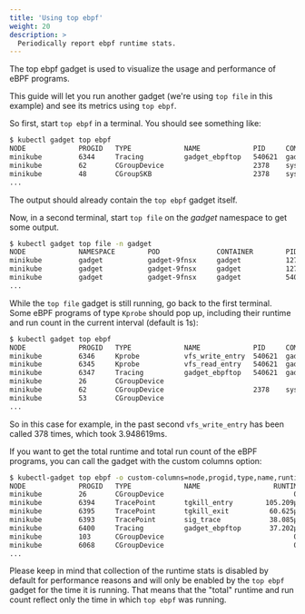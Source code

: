 ```yaml
---
title: 'Using top ebpf'
weight: 20
description: >
  Periodically report ebpf runtime stats.
---
```


The top ebpf gadget is used to visualize the usage and performance of eBPF programs. 

This guide will let you run another gadget (we're using `top file` in this example) and see its metrics
using `top ebpf`.

So first, start `top ebpf` in a terminal. You should see something like:

```bash
$ kubectl gadget top ebpf
NODE             PROGID   TYPE             NAME             PID     COMM                      RUNTIME   RUNCOUNT
minikube         6344     Tracing          gadget_ebpftop   540621  gadgettracerman          86.911µs       1071
minikube         62       CGroupDevice                      2378    systemd                        0s          0
minikube         48       CGroupSKB                         2378    systemd                        0s          0
...
```

The output should already contain the `top ebpf` gadget itself.

Now, in a second terminal, start `top file` on the _gadget_ namespace to get some output.

```bash
$ kubectl gadget top file -n gadget
NODE             NAMESPACE        POD              CONTAINER        PID     COMM             READS  WRITES R_Kb    W_Kb    T FILE
minikube         gadget           gadget-9fnsx     gadget           1272964 runc:[2:INIT]    2      0      0       0       R filesystems
minikube         gadget           gadget-9fnsx     gadget           1272964 sh               2      0      1       0       R libc-2.31.so
minikube         gadget           gadget-9fnsx     gadget           540621  gadgettracerman  3      0      1       0       R cmdline
...
```

While the `top file` gadget is still running, go back to the first terminal.
Some eBPF programs of type `Kprobe` should pop up, including their runtime and run count in the current interval
(default is 1s):

```bash
$ kubectl gadget top ebpf
NODE             PROGID   TYPE             NAME             PID     COMM                      RUNTIME   RUNCOUNT
minikube         6346     Kprobe           vfs_write_entry  540621  gadgettracerman        3.948619ms        378
minikube         6345     Kprobe           vfs_read_entry   540621  gadgettracerman         677.012µs       1157
minikube         6347     Tracing          gadget_ebpftop   540621  gadgettracerman          65.069µs       1101
minikube         26       CGroupDevice                                                        3.667µs          2
minikube         62       CGroupDevice                      2378    systemd                        0s          0
minikube         53       CGroupDevice                                                             0s          0
...
```

So in this case for example, in the past second `vfs_write_entry` has been called 378 times, which took 3.948619ms.

If you want to get the total runtime and total run count of the eBPF programs, you can call the gadget with the custom
columns option:

```bash
$ kubectl-gadget top ebpf -o custom-columns=node,progid,type,name,runtime,runcount,totalruncount,totalruntime --sort totalruntime
NODE             PROGID   TYPE             NAME                  RUNTIME   RUNCOUNT  T-RUNCOUNT    T-RUNTIME
minikube         26       CGroupDevice                                0s          0        3817   2.692936ms
minikube         6394     TracePoint       tgkill_entry        105.209µs         17         584   2.442174ms
minikube         6395     TracePoint       tgkill_exit          60.625µs         17         584   1.166054ms
minikube         6393     TracePoint       sig_trace            38.085µs         17         653     996.16µs
minikube         6400     Tracing          gadget_ebpftop       37.202µs       1125        3345    258.998µs
minikube         103      CGroupDevice                                0s          0         101    151.455µs
minikube         6068     CGroupDevice                                0s          0          22      9.542µs
...
```

Please keep in mind that collection of the runtime stats is disabled by default for performance reasons and will only
be enabled by the `top ebpf` gadget for the time it is running. That means that the "total" runtime and run count
reflect only the time in which `top ebpf` was running.
